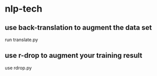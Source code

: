 # nlp-tech
## use back-translation to augment the data set
run translate.py
## use r-drop to augment your training result
use rdrop.py
